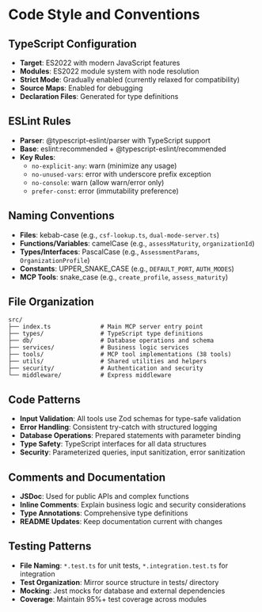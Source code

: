 # Code Style and Conventions

## TypeScript Configuration
- **Target**: ES2022 with modern JavaScript features
- **Modules**: ES2022 module system with node resolution
- **Strict Mode**: Gradually enabled (currently relaxed for compatibility)
- **Source Maps**: Enabled for debugging
- **Declaration Files**: Generated for type definitions

## ESLint Rules
- **Parser**: @typescript-eslint/parser with TypeScript support
- **Base**: eslint:recommended + @typescript-eslint/recommended
- **Key Rules**:
  - `no-explicit-any`: warn (minimize any usage)
  - `no-unused-vars`: error with underscore prefix exception
  - `no-console`: warn (allow warn/error only)
  - `prefer-const`: error (immutability preference)

## Naming Conventions
- **Files**: kebab-case (e.g., `csf-lookup.ts`, `dual-mode-server.ts`)
- **Functions/Variables**: camelCase (e.g., `assessMaturity`, `organizationId`)
- **Types/Interfaces**: PascalCase (e.g., `AssessmentParams`, `OrganizationProfile`)
- **Constants**: UPPER_SNAKE_CASE (e.g., `DEFAULT_PORT`, `AUTH_MODES`)
- **MCP Tools**: snake_case (e.g., `create_profile`, `assess_maturity`)

## File Organization
```
src/
├── index.ts              # Main MCP server entry point
├── types/                # TypeScript type definitions
├── db/                   # Database operations and schema
├── services/             # Business logic services
├── tools/                # MCP tool implementations (38 tools)
├── utils/                # Shared utilities and helpers
├── security/             # Authentication and security
└── middleware/           # Express middleware
```

## Code Patterns
- **Input Validation**: All tools use Zod schemas for type-safe validation
- **Error Handling**: Consistent try-catch with structured logging
- **Database Operations**: Prepared statements with parameter binding
- **Type Safety**: TypeScript interfaces for all data structures
- **Security**: Parameterized queries, input sanitization, error sanitization

## Comments and Documentation
- **JSDoc**: Used for public APIs and complex functions
- **Inline Comments**: Explain business logic and security considerations
- **Type Annotations**: Comprehensive type definitions
- **README Updates**: Keep documentation current with changes

## Testing Patterns
- **File Naming**: `*.test.ts` for unit tests, `*.integration.test.ts` for integration
- **Test Organization**: Mirror source structure in tests/ directory
- **Mocking**: Jest mocks for database and external dependencies
- **Coverage**: Maintain 95%+ test coverage across modules